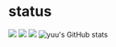 # status

![](http://github-profile-summary-cards.vercel.app/api/cards/most-commit-language?username=kayu0514&theme=2077)
![](http://github-profile-summary-cards.vercel.app/api/cards/repos-per-language?username=kayu0514&theme=aura_dark)
![](http://github-profile-summary-cards.vercel.app/api/cards/productive-time?username=kayu0514&theme=aura_dark&utcOffset=8)
![yuu's GitHub stats](http://github-profile-summary-cards.vercel.app/api/cards/stats?username=kayu0514&theme=2077)